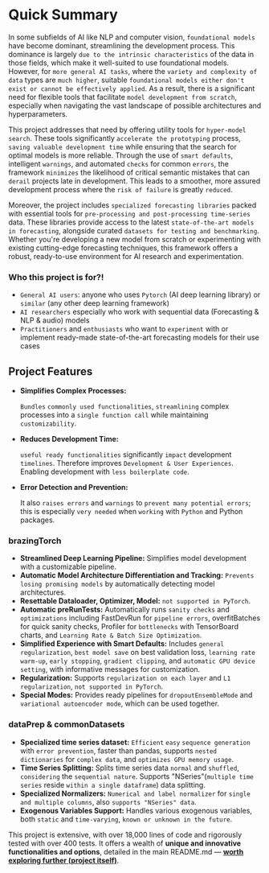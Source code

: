 # Quick Summary

In some subfields of AI like NLP and computer vision, `foundational models` have become dominant, streamlining the development process. This dominance is largely `due to the intrinsic characteristics` of the data in those fields, which make it well-suited to use foundational models. However, for `more general AI tasks`, where the `variety and complexity of data` types are `much higher`, suitable `foundational models either don't exist or cannot be effectively applied`. As a result, there is a significant need for flexible tools that facilitate `model development from scratch`, especially when navigating the vast landscape of possible architectures and hyperparameters.

This project addresses that need by offering utility tools for `hyper-model search`. These tools significantly `accelerate the prototyping` process, `saving valuable development time` while ensuring that the search for optimal models is more reliable. Through the use of `smart defaults`, intelligent `warnings`, and automated `checks` for common `errors`, the framework `minimizes` the likelihood of critical semantic mistakes that can `derail` projects late in development. This leads to a smoother, more assured development process where the `risk of failure` is greatly `reduced`.

Moreover, the project includes `specialized forecasting libraries` packed with essential tools for `pre-processing and post-processing time-series` data. These libraries provide access to the latest `state-of-the-art models in forecasting`, alongside curated `datasets for testing and benchmarking`. Whether you're developing a new model from scratch or experimenting with existing cutting-edge forecasting techniques, this framework offers a robust, ready-to-use environment for AI research and experimentation.

### Who this project is for?!

- `General AI users`: anyone who uses `Pytorch` (AI deep learning library) or `similar` (any other deep learning framework)
- `AI researchers` especially who work with sequential data (Forecasting & NLP & audio) models
- `Practitioners` and `enthusiasts` who want to `experiment` with or implement ready-made state-of-the-art forecasting models for their use cases

## **Project Features**

- **Simplifies Complex Processes:**

  `Bundles` `commonly used functionalities`, `streamlining` complex processes into a `single function call` while maintaining `customizability`.

- **Reduces Development Time:** 

  `useful ready functionalities` significantly `impact` development `timelines`. Therefore improves `Development & User Experiences`. Enabling development with `less boilerplate code`.

- **Error Detection and Prevention:**

  It also `raises errors` and `warnings` to `prevent many potential errors`; this is especially `very needed` when `working` with `Python` and Python packages.

### brazingTorch

- **Streamlined Deep Learning Pipeline:** Simplifies model development with a customizable pipeline.
- **Automatic Model Architecture Differentiation and Tracking:** `Prevents losing promising models` by automatically detecting model architectures.
- **Resettable Dataloader, Optimizer, Model:** `not supported in PyTorch`.
- **Automatic preRunTests:** Automatically runs `sanity checks` and `optimizations` including FastDevRun for `pipeline errors`, overfitBatches for quick sanity checks, Profiler for `bottlenecks` with TensorBoard charts, and `Learning Rate & Batch Size Optimization`.
- **Simplified Experience with Smart Defaults:** Includes `general regularization`, `best model save` on best validation loss, `learning rate warm-up`, `early stopping`, `gradient clipping`, and `automatic GPU device setting`, with informative messages for customization.
- **Regularization:** Supports `regularization on each layer` and `L1 regularization`, `not supported in PyTorch`.
- **Special Modes:** Provides ready pipelines for `dropoutEnsembleMode` and `variational autoencoder mode`, which can be used together.

### dataPrep & commonDatasets

- **Specialized time series dataset:** `Efficient` `easy` `sequence generation` with `error prevention`, faster than pandas, supports `nested dictionaries` for `complex data`, and `optimizes GPU memory usage`.
- **Time Series Splitting:** Splits time series data `normal` and `shuffled`, `considering` the `sequential nature`. Supports "NSeries"(`multiple time series` reside `within a single dataframe`) data splitting.
- **Specialized Normalizers:** `Numerical and label normalizer` for `single and multiple columns`, also `supports "NSeries" data`.
- **Exogenous Variables Support:** Handles various exogenous variables, both `static` and `time-varying`, `known or unknown in the future`.



This project is extensive, with over 18,000 lines of code and rigorously tested with over 400 tests. It offers a wealth of **unique and innovative functionalities and options**, detailed in the main README.md — [**worth exploring further (project itself)**](https://github.com/FarhangAmaji/versatileAnn).
